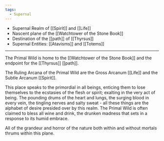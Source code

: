 ```yaml
---
tags:
  - Supernal
---
```

- Supernal Realm of [[Spirit]] and [[Life]]
- Nascent plane of the [[Watchtower of the Stone Book]]
- Destination of the [[path]] of [[Thyrsus]]
- Supernal Entities: [[Atavisms]] and [[Totems]]

---

The Primal Wild is home to the [[Watchtower of the Stone Book]] and the endpoint for the [[Thyrsus]] [[path]].

The Ruling Arcana of the Primal Wild are the Gross Arcanum [[Life]] and the Subtle Arcanum [[Spirit]].

This place speaks to the primordial in all beings, enticing them to lose themselves to the ecstasies of the flesh or spirit; exalting in the very act of being. The pounding drums of the heart and lungs, the surging blood in every vein, the tingling nerves and salty sweat - all these things are the alphabet of desire presided over by this realm. The Primal Wild is often claimed to bless all wine and drink, the drunken madness that sets in a response to its humid embrace.

All of the grandeur and horror of the nature both within and without mortals thrums within this plane.

